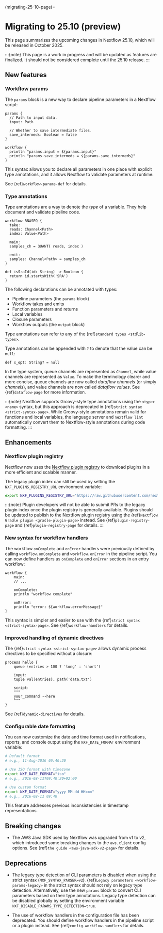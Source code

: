 (migrating-25-10-page)=

# Migrating to 25.10 (preview)

This page summarizes the upcoming changes in Nextflow 25.10, which will be released in October 2025.

:::{note}
This page is a work in progress and will be updated as features are finalized. It should not be considered complete until the 25.10 release.
:::

## New features

<h3>Workflow params</h3>

The `params` block is a new way to declare pipeline parameters in a Nextflow script:

```nextflow
params {
  // Path to input data.
  input: Path

  // Whether to save intermediate files.
  save_intermeds: Boolean = false
}

workflow {
  println "params.input = ${params.input}"
  println "params.save_intermeds = ${params.save_intermeds}"
}
```

This syntax allows you to declare all parameters in one place with explicit type annotations, and it allows Nextflow to validate parameters at runtime.

See {ref}`workflow-params-def` for details.

<h3>Type annotations</h3>

Type annotations are a way to denote the *type* of a variable. They help document and validate pipeline code.

```nextflow
workflow RNASEQ {
  take:
  reads: Channel<Path>
  index: Value<Path>

  main:
  samples_ch = QUANT( reads, index )

  emit:
  samples: Channel<Path> = samples_ch
}

def isSraId(id: String) -> Boolean {
  return id.startsWith('SRA')
}
```

The following declarations can be annotated with types:

- Pipeline parameters (the `params` block)
- Workflow takes and emits
- Function parameters and returns
- Local variables
- Closure parameters
- Workflow outputs (the `output` block)

Type annotations can refer to any of the {ref}`standard types <stdlib-types>`.

Type annotations can be appended with `?` to denote that the value can be `null`:

```nextflow
def x_opt: String? = null
```

In the type system, queue channels are represented as `Channel`, while value channels are represented as `Value`. To make the terminology clearer and more concise, queue channels are now called *dataflow channels* (or simply *channels*), and value channels are now called *dataflow values*. See {ref}`dataflow-page` for more information.

:::{note}
Nextflow supports Groovy-style type annotations using the `<type> <name>` syntax, but this approach is deprecated in {ref}`strict syntax <strict-syntax-page>`. While Groovy-style annotations remain valid for functions and local variables, the language server and `nextflow lint` automatically convert them to Nextflow-style annotations during code formatting.
:::

## Enhancements

<h3>Nextflow plugin registry</h3>

Nextflow now uses the [Nextflow plugin registry](https://registry.nextflow.io/) to download plugins in a more efficient and scalable manner.

The legacy plugin index can still be used by setting the `NXF_PLUGINS_REGISTRY_URL` environment variable:

```bash
export NXF_PLUGINS_REGISTRY_URL="https://raw.githubusercontent.com/nextflow-io/plugins/main/plugins.json"
```

:::{note}
Plugin developers will not be able to submit PRs to the legacy plugin index once the plugin registry is generally available. Plugins should be updated to publish to the Nextflow plugin registry using the {ref}`Nextflow Gradle plugin <gradle-plugin-page>` instead. See {ref}`plugin-registry-page` and {ref}`plugin-registry-page` for details.
:::

<h3>New syntax for workflow handlers</h3>

The workflow `onComplete` and `onError` handlers were previously defined by calling `workflow.onComplete` and `workflow.onError` in the pipeline script. You can now define handlers as `onComplete` and `onError` sections in an entry workflow:

```nextflow
workflow {
    main:
    // ...

    onComplete:
    println "workflow complete"

    onError:
    println "error: ${workflow.errorMessage}"
}
```

This syntax is simpler and easier to use with the {ref}`strict syntax <strict-syntax-page>`. See {ref}`workflow-handlers` for details.

<h3>Improved handling of dynamic directives</h3>

The {ref}`strict syntax <strict-syntax-page>` allows dynamic process directives to be specified without a closure:

```nextflow
process hello {
    queue (entries > 100 ? 'long' : 'short')

    input:
    tuple val(entries), path('data.txt')

    script:
    """
    your_command --here
    """
}
```

See {ref}`dynamic-directives` for details.

<h3>Configurable date formatting</h3>

You can now customize the date and time format used in notifications, reports, and console output using the `NXF_DATE_FORMAT` environment variable:

```bash
# Default format
# e.g., 11-Aug-2016 09:40:20

# Use ISO format with timezone
export NXF_DATE_FORMAT="iso"
# e.g., 2016-08-11T09:40:20+02:00

# Use custom format
export NXF_DATE_FORMAT="yyyy-MM-dd HH:mm"
# e.g., 2016-08-11 09:40
```

This feature addresses previous inconsistencies in timestamp representations.

## Breaking changes

- The AWS Java SDK used by Nextflow was upgraded from v1 to v2, which introduced some breaking changes to the `aws.client` config options. See {ref}`the guide <aws-java-sdk-v2-page>` for details.

## Deprecations

- The legacy type detection of CLI parameters is disabled when using the strict syntax (`NXF_SYNTAX_PARSER=v2`). {ref}`Legacy parameters <workflow-params-legacy>` in the strict syntax should not rely on legacy type detection. Alternatively, use the new `params` block to convert CLI parameters based on their type annotations. Legacy type detection can be disabled globally by setting the environment variable `NXF_DISABLE_PARAMS_TYPE_DETECTION=true`.

- The use of workflow handlers in the configuration file has been deprecated. You should define workflow handlers in the pipeline script or a plugin instead. See {ref}`config-workflow-handlers` for details.
